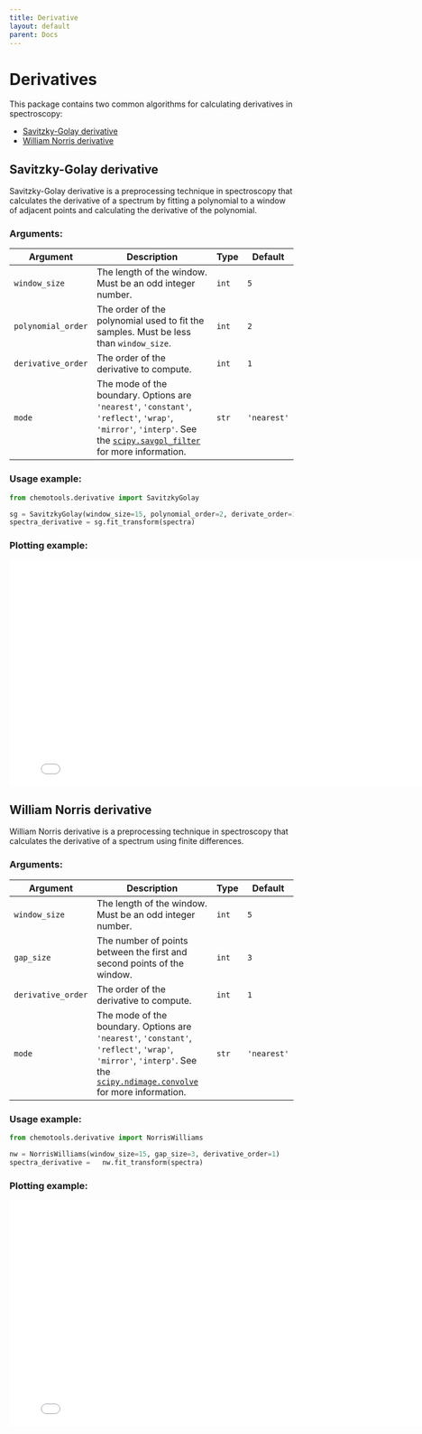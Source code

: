 ```yaml
---
title: Derivative
layout: default
parent: Docs
---
```


# __Derivatives__

This package contains two common algorithms for calculating derivatives in spectroscopy:

- [Savitzky-Golay derivative](#savitzky-golay-derivative)
- [William Norris derivative](#william-norris-derivative)

## __Savitzky-Golay derivative__
Savitzky-Golay derivative is a preprocessing technique in spectroscopy that calculates the derivative of a spectrum by fitting a polynomial to a window of adjacent points and calculating the derivative of the polynomial.

### __Arguments__:

| Argument | Description | Type | Default |
| --- | --- | --- | --- |
| ```window_size``` | The length of the window. Must be an odd integer number. | ```int``` | ```5``` |
| ```polynomial_order``` | The order of the polynomial used to fit the samples. Must be less than ```window_size```. | ```int``` | ```2``` |
| ```derivative_order``` | The order of the derivative to compute. | ```int``` | ```1``` |
| ```mode``` | The mode of the boundary. Options are ```'nearest'```, ```'constant'```, ```'reflect'```, ```'wrap'```, ```'mirror'```, ```'interp'```. See the [```scipy.savgol_filter```](https://docs.scipy.org/doc/scipy/reference/generated/scipy.signal.savgol_filter.html) for more information.| ```str``` | ```'nearest'``` |

### __Usage example__:

```python
from chemotools.derivative import SavitzkyGolay

sg = SavitzkyGolay(window_size=15, polynomial_order=2, derivate_order=1)
spectra_derivative = sg.fit_transform(spectra)
```

### __Plotting example__:

<iframe src="figures/savitzky_golay_derivative.html" width="800px" height="400px" style="border: none;"></iframe>


## __William Norris derivative__
William Norris derivative is a preprocessing technique in spectroscopy that calculates the derivative of a spectrum using finite differences.

### __Arguments__:

| Argument | Description | Type | Default |
| --- | --- | --- | --- |
| ```window_size``` | The length of the window. Must be an odd integer number. | ```int``` | ```5``` |
|```gap_size``` | The number of points between the first and second points of the window. | ```int``` | ```3``` |
| ```derivative_order``` | The order of the derivative to compute. | ```int``` | ```1``` |
| ```mode``` | The mode of the boundary. Options are ```'nearest'```, ```'constant'```, ```'reflect'```, ```'wrap'```, ```'mirror'```, ```'interp'```. See the [```scipy.ndimage.convolve```](https://docs.scipy.org/doc/scipy/reference/generated/scipy.ndimage.convolve.html) for more information.| ```str``` | ```'nearest'``` |

### __Usage example__:

```python
from chemotools.derivative import NorrisWilliams

nw = NorrisWilliams(window_size=15, gap_size=3, derivative_order=1)
spectra_derivative =   nw.fit_transform(spectra)
```

### __Plotting example__:

<iframe src="figures/norris_williams_derivative.html" width="800px" height="400px" style="border: none;"></iframe>